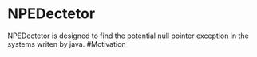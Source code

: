 # NPEDectetor
NPEDectetor is designed to find the potential null pointer exception in the systems writen by java.
#Motivation
